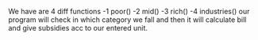 We have are 4 diff functions
-1 poor()
-2 mid()
-3 rich()
-4 industries()
our program will check in which category we fall and then it will calculate bill and give subsidies acc to our entered unit.
